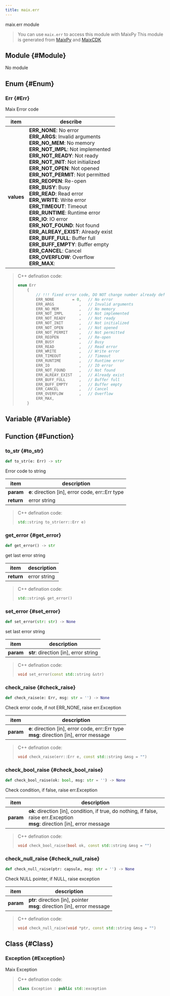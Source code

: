 ```yaml
---
title: maix.err
---
```


maix.err module


> You can use `maix.err` to access this module with MaixPy
> This module is generated from [MaixPy](https://github.com/sipeed/MaixPy) and [MaixCDK](https://github.com/sipeed/MaixCDK)

## Module {#Module}

No module


## Enum {#Enum}

### Err {#Err}

Maix Error code

| item | describe |
| --- | --- |
| **values** | **ERR_NONE**: No error<br>**ERR_ARGS**: Invalid arguments<br>**ERR_NO_MEM**: No memory<br>**ERR_NOT_IMPL**: Not implemented<br>**ERR_NOT_READY**: Not ready<br>**ERR_NOT_INIT**: Not initialized<br>**ERR_NOT_OPEN**: Not opened<br>**ERR_NOT_PERMIT**: Not permitted<br>**ERR_REOPEN**: Re-open<br>**ERR_BUSY**: Busy<br>**ERR_READ**: Read error<br>**ERR_WRITE**: Write error<br>**ERR_TIMEOUT**: Timeout<br>**ERR_RUNTIME**: Runtime error<br>**ERR_IO**: IO error<br>**ERR_NOT_FOUND**: Not found<br>**ERR_ALREAY_EXIST**: Already exist<br>**ERR_BUFF_FULL**: Buffer full<br>**ERR_BUFF_EMPTY**: Buffer empty<br>**ERR_CANCEL**: Cancel<br>**ERR_OVERFLOW**: Overflow<br>**ERR_MAX**: <br>
> C++ defination code:
> ```cpp
> enum Err
>     {
>         // !!! fixed error code, DO NOT change number already defined, only append new error code
>         ERR_NONE        = 0,   // No error
>         ERR_ARGS           ,   // Invalid arguments
>         ERR_NO_MEM         ,   // No memory
>         ERR_NOT_IMPL       ,   // Not implemented
>         ERR_NOT_READY      ,   // Not ready
>         ERR_NOT_INIT       ,   // Not initialized
>         ERR_NOT_OPEN       ,   // Not opened
>         ERR_NOT_PERMIT     ,   // Not permitted
>         ERR_REOPEN         ,   // Re-open
>         ERR_BUSY           ,   // Busy
>         ERR_READ           ,   // Read error
>         ERR_WRITE          ,   // Write error
>         ERR_TIMEOUT        ,   // Timeout
>         ERR_RUNTIME        ,   // Runtime error
>         ERR_IO             ,   // IO error
>         ERR_NOT_FOUND      ,   // Not found
>         ERR_ALREAY_EXIST   ,   // Already exist
>         ERR_BUFF_FULL      ,   // Buffer full
>         ERR_BUFF_EMPTY     ,   // Buffer empty
>         ERR_CANCEL         ,   // Cancel
>         ERR_OVERFLOW       ,   // Overflow
>         ERR_MAX,
>     }
> ```


## Variable {#Variable}



## Function {#Function}

### to\_str {#to\_str}

```python
def to_str(e: Err) -> str
```
Error code to string

| item | description |
| --- | --- |
| **param** | **e**: direction [in], error code, err::Err type<br>|
| **return** | error string |

> C++ defination code:
> ```cpp
> std::string to_str(err::Err e)
> ```
### get\_error {#get\_error}

```python
def get_error() -> str
```
get last error string

| item | description |
| --- | --- |
| **return** | error string |

> C++ defination code:
> ```cpp
> std::string& get_error()
> ```
### set\_error {#set\_error}

```python
def set_error(str: str) -> None
```
set last error string

| item | description |
| --- | --- |
| **param** | **str**: direction [in], error string<br>|

> C++ defination code:
> ```cpp
> void set_error(const std::string &str)
> ```
### check\_raise {#check\_raise}

```python
def check_raise(e: Err, msg: str = '') -> None
```
Check error code, if not ERR_NONE, raise err.Exception

| item | description |
| --- | --- |
| **param** | **e**: direction [in], error code, err::Err type<br>**msg**: direction [in], error message<br>|

> C++ defination code:
> ```cpp
> void check_raise(err::Err e, const std::string &msg = "")
> ```
### check\_bool\_raise {#check\_bool\_raise}

```python
def check_bool_raise(ok: bool, msg: str = '') -> None
```
Check condition, if false, raise err.Exception

| item | description |
| --- | --- |
| **param** | **ok**: direction [in], condition, if true, do nothing, if false, raise err.Exception<br>**msg**: direction [in], error message<br>|

> C++ defination code:
> ```cpp
> void check_bool_raise(bool ok, const std::string &msg = "")
> ```
### check\_null\_raise {#check\_null\_raise}

```python
def check_null_raise(ptr: capsule, msg: str = '') -> None
```
Check NULL pointer, if NULL, raise exception

| item | description |
| --- | --- |
| **param** | **ptr**: direction [in], pointer<br>**msg**: direction [in], error message<br>|

> C++ defination code:
> ```cpp
> void check_null_raise(void *ptr, const std::string &msg = "")
> ```


## Class {#Class}

### Exception {#Exception}

Maix Exception


> C++ defination code:
> ```cpp
> class Exception : public std::exception
> ```

